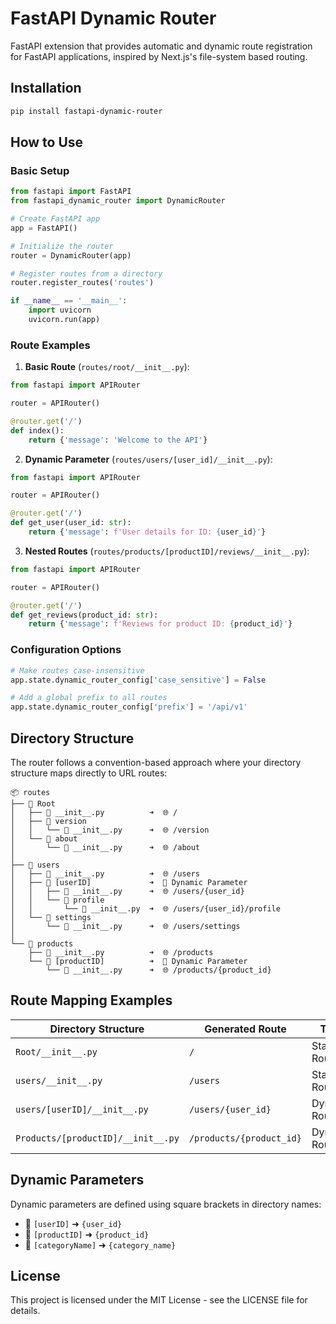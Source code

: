 # FastAPI Dynamic Router

FastAPI extension that provides automatic and dynamic route registration for FastAPI applications, inspired by Next.js's file-system based routing.

## Installation

```bash
pip install fastapi-dynamic-router
```

## How to Use

### Basic Setup

```python
from fastapi import FastAPI
from fastapi_dynamic_router import DynamicRouter

# Create FastAPI app
app = FastAPI()

# Initialize the router
router = DynamicRouter(app)

# Register routes from a directory
router.register_routes('routes')

if __name__ == '__main__':
    import uvicorn
    uvicorn.run(app)
```

### Route Examples

1. **Basic Route** (`routes/root/__init__.py`):
```python
from fastapi import APIRouter

router = APIRouter()

@router.get('/')
def index():
    return {'message': 'Welcome to the API'}
```

2. **Dynamic Parameter** (`routes/users/[user_id]/__init__.py`):
```python
from fastapi import APIRouter

router = APIRouter()

@router.get('/')
def get_user(user_id: str):
    return {'message': f'User details for ID: {user_id}'}
```

3. **Nested Routes** (`routes/products/[productID]/reviews/__init__.py`):
```python
from fastapi import APIRouter

router = APIRouter()

@router.get('/')
def get_reviews(product_id: str):
    return {'message': f'Reviews for product ID: {product_id}'}
```

### Configuration Options

```python
# Make routes case-insensitive
app.state.dynamic_router_config['case_sensitive'] = False

# Add a global prefix to all routes
app.state.dynamic_router_config['prefix'] = '/api/v1'
```

## Directory Structure

The router follows a convention-based approach where your directory structure maps directly to URL routes:

```
📦 routes
├── 📂 Root
│   ├── 📄 __init__.py          ➜  🌐 /
│   ├── 📂 version
│   │   └── 📄 __init__.py      ➜  🌐 /version
│   └── 📂 about
│       └── 📄 __init__.py      ➜  🌐 /about
│
├── 📂 users
│   ├── 📄 __init__.py          ➜  🌐 /users
│   ├── 📂 [userID]             ➜  💫 Dynamic Parameter
│   │   ├── 📄 __init__.py      ➜  🌐 /users/{user_id}
│   │   └── 📂 profile
│   │       └── 📄 __init__.py  ➜  🌐 /users/{user_id}/profile
│   └── 📂 settings
│       └── 📄 __init__.py      ➜  🌐 /users/settings
│
└── 📂 products
    ├── 📄 __init__.py          ➜  🌐 /products
    └── 📂 [productID]          ➜  💫 Dynamic Parameter
        └── 📄 __init__.py      ➜  🌐 /products/{product_id}
```

## Route Mapping Examples

| Directory Structure | Generated Route | Type |
|--------------------|-----------------|------|
| `Root/__init__.py` | `/` | Static Route |
| `users/__init__.py` | `/users` | Static Route |
| `users/[userID]/__init__.py` | `/users/{user_id}` | Dynamic Route |
| `Products/[productID]/__init__.py` | `/products/{product_id}` | Dynamic Route |

## Dynamic Parameters

Dynamic parameters are defined using square brackets in directory names:
- 📂 `[userID]` ➜ `{user_id}`
- 📂 `[productID]` ➜ `{product_id}`
- 📂 `[categoryName]` ➜ `{category_name}`

## License

This project is licensed under the MIT License - see the LICENSE file for details.